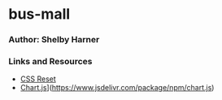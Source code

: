 # bus-mall

### Author: Shelby Harner

### Links and Resources
* [CSS Reset](https://meyerweb.com/eric/tools/css/reset)
* [Chart.js](https://data.jsdelivr.com/v1/package/npm/chart.js/badge)](https://www.jsdelivr.com/package/npm/chart.js)
